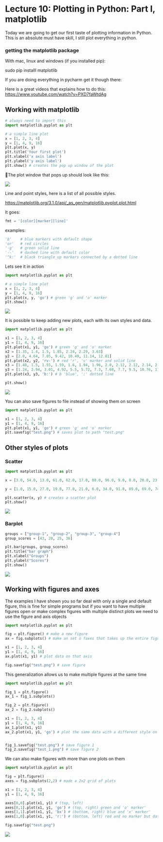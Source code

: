 # Lecture 10: Plotting in Python: Part I, matplotlib 

Today we are going to get our first taste of plotting information in Python. This is an absolute must have skill, I still plot everything in python.

### getting the matplotlib package

With mac, linux and windows (if you installed pip): 

sudo pip installl matplotlib



If you are doing everything in pycharm get it though there:

Here is a great videos that explains how to do this: https://www.youtube.com/watch?v=PXD7faWtdAg



## Working with matplotlib 

```python
# always need to import this 
import matplotlib.pyplot as plt

# a simple line plot 
x = [1, 2, 3, 4]
y = [1, 4, 9, 16]
plt.plot(x, y)
plt.title('Your first plot')
plt.xlabel('x axis label')
plt.ylabel('y axis label')
plt.show() # creates the pop up window of the plot 

```

The plot window that pops up should look like this:

![](imgs/01.jpg)



Line and point styles, here is a list of all possible styles.

https://matplotlib.org/3.1.0/api/_as_gen/matplotlib.pyplot.plot.html

It goes: 

```python
fmt = '[color][marker][line]'
```

examples:

```python
'b'    # blue markers with default shape
'or'   # red circles
'-g'   # green solid line
'--'   # dashed line with default color
'^k:'  # black triangle_up markers connected by a dotted line
```

Lets see it in action

```python
import matplotlib.pyplot as plt

# a simple line plot 
x = [1, 2, 3, 4]
y = [1, 4, 9, 16]
plt.plot(x, y, 'go') # green 'g' and 'o' marker
plt.show()
```

![](imgs/02.jpg)



It is possible to keep adding new plots, each with its own styles and data.

```python
import matplotlib.pyplot as plt

x1 = [1, 2, 3, 4]
y1 = [1, 4, 9, 16]
plt.plot(x1, y1, 'go') # green 'g' and 'o' marker
x2 = [1.35, 1.4, 1.5, 1.85, 2.24, 2.29, 3.63]
y2 = [2.0, 4.64, 7.05, 9.42, 10.49, 11.14, 12.81]
plt.plot(x2, y2, 'rv-') # red 'r', 'v' marker and solid line
x3 = [1.48, 1.5, 1.55, 1.59, 1.6, 1.94, 1.96, 2.0, 2.12, 2.12, 2.14, 2.51, 2.73, 2.94, 3.4, 3.49, 3.66, 3.71, 3.84, 3.88]
y3 = [1.24, 2.94, 3.01, 4.92, 5.5, 5.72, 7.3, 7.68, 7.7, 9.5, 10.76, 11.51, 12.09, 12.72, 12.9, 13.55, 14.32, 14.93, 15.21, 15.4]
plt.plot(x3, y3, 'b:') # b 'blue', ':' dotted line

plt.show()
```

![](imgs/03.jpg)



You can also save figures to file instead of showing them on screen

``` python
import matplotlib.pyplot as plt

x1 = [1, 2, 3, 4]
y1 = [1, 4, 9, 16]
plt.plot(x1, y1, 'go') # green 'g' and 'o' marker
plt.savefig("test.png") # saves plot to path "test.png"
```



## Other styles of plots 

### Scatter

```python
import matplotlib.pyplot as plt

x = [3.0, 54.0, 13.0, 61.0, 62.0, 17.0, 88.0, 96.0, 9.0, 8.0, 28.0, 23.0, 96.0, 82.0, 94.0, 39.0, 55.0, 51.0, 16.0, 68.0, 75.0, 77.0, 27.0, 10.0, 19.0, 10.0, 15.0, 27.0, 56.0, 61.0, 89.0, 60.0, 77.0, 61.0, 89.0, 17.0, 93.0, 40.0, 69.0, 10.0, 49.0, 42.0, 41.0, 12.0, 94.0, 94.0, 30.0, 72.0, 67.0, 89.0, 86.0, 10.0, 68.0, 58.0, 25.0, 40.0, 81.0, 2.0, 69.0, 20.0, 95.0, 30.0, 76.0, 31.0, 65.0, 32.0, 67.0, 68.0, 51.0, 36.0, 84.0, 88.0, 88.0, 65.0, 25.0, 37.0, 71.0, 49.0, 75.0, 18.0, 64.0, 75.0, 19.0, 31.0, 66.0, 82.0, 44.0, 14.0, 79.0, 26.0, 95.0, 78.0, 14.0, 54.0, 18.0, 97.0, 51.0, 36.0, 44.0, 22.0]

y = [1.0, 15.0, 27.0, 19.0, 77.0, 21.0, 6.0, 34.0, 91.0, 89.0, 69.0, 74.0, 66.0, 15.0, 33.0, 49.0, 77.0, 33.0, 50.0, 5.0, 42.0, 49.0, 30.0, 2.0, 68.0, 72.0, 19.0, 64.0, 13.0, 84.0, 19.0, 20.0, 50.0, 74.0, 59.0, 1.0, 62.0, 50.0, 61.0, 40.0, 71.0, 17.0, 31.0, 10.0, 45.0, 69.0, 53.0, 97.0, 90.0, 24.0, 10.0, 28.0, 69.0, 69.0, 68.0, 83.0, 63.0, 47.0, 32.0, 80.0, 92.0, 68.0, 68.0, 83.0, 83.0, 28.0, 93.0, 42.0, 20.0, 56.0, 60.0, 20.0, 84.0, 94.0, 36.0, 85.0, 73.0, 53.0, 85.0, 2.0, 12.0, 83.0, 22.0, 16.0, 55.0, 30.0, 30.0, 86.0, 99.0, 29.0, 89.0, 94.0, 77.0, 49.0, 64.0, 16.0, 99.0, 69.0, 81.0, 68.0]

plt.scatter(x, y) # creates a scatter plot 
plt.show()
```

![](imgs/04.jpg)

### Barplot

```python
groups = ["group-1", "group-2", "group-3", "group-4"]
group_scores = [43, 20, 25, 36]

plt.bar(groups, group_scores)
plt.title("bar graph")
plt.xlabel("Groups")
plt.ylabel("Scores")
plt.show()
```

![](imgs/05.jpg)





## Working with figures and axes

The examples I have shown you so far deal with only a single and default figure, this is fine for simple programs but if you want to have multiple figures open or make complex figures with multiple distinct plots we need to use the figure and axis objects

```python
import matplotlib.pyplot as plt

fig = plt.figure() # make a new figure
ax = fig.subplots() # make an set o faxes that takes up the entire figure

x1 = [1, 2, 3, 4]
y1 = [1, 4, 9, 16]
ax.plot(x1, y1) # plot data on that axis 

fig.savefig("test.png") # save figure
```



This generalization allows us to make multiple figures at the same time



```python
import matplotlib.pyplot as plt

fig_1 = plt.figure()
ax_1 = fig_1.subplots()

fig_2 = plt.figure()
ax_2 = fig_2.subplots()

x1 = [1, 2, 3, 4]
y1 = [1, 4, 9, 16]
ax_1.plot(x1, y1)
ax_2.plot(x1, y1, 'go') # plot the same data with a different style on another figure


fig_1.savefig("test.png") # save figure 1
fig_2.savefig("test_1.png") # save figure 2
```



We can also make figures with more than one plots on them

```python
import matplotlib.pyplot as plt

fig = plt.figure()
axes = fig.subplots(2,2) # made a 2x2 grid of plots

x1 = [1, 2, 3, 4]
y1 = [1, 4, 9, 16]

axes[0,0].plot(x1, y1) # (top, left)
axes[0,1].plot(x1, y1, 'go') # (top, right) green and 'o' marker'
axes[1,1].plot(x1, y1, 'bx') # (bottom, right) blue and 'x' marker'
axes[1,0].plot(x1, y1, 'r:') # (bottom, left) red and no marker but dashed line

fig.savefig("test.png")
```

![](imgs/06.jpg)


